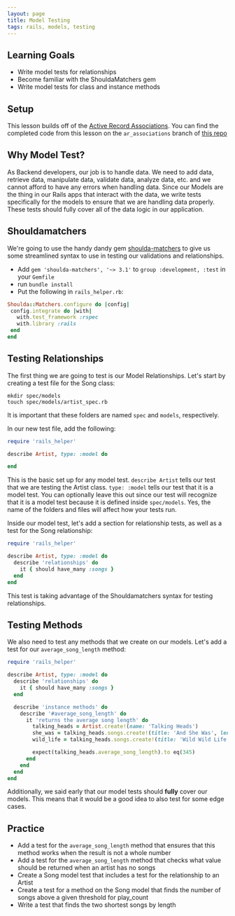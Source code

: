 ```yaml
---
layout: page
title: Model Testing
tags: rails, models, testing
---
```


## Learning Goals

* Write model tests for relationships
* Become familiar with the ShouldaMatchers gem
* Write model tests for class and instance methods

## Setup
This lesson builds off of the [Active Record Associations](https://backend.turing.io/module2/lessons/active_record_associations). You can find the completed code from this lesson on the `ar_associations` branch of [this repo](https://github.com/turingschool-examples/set_list/tree/ar_associations)

## Why Model Test?

As Backend developers, our job is to handle data. We need to add data, retrieve data, manipulate data, validate data, analyze data, etc. and we cannot afford to have any errors when handling data. Since our Models are the thing in our Rails apps that interact with the data, we write tests specifically for the models to ensure that we are handling data properly. These tests should fully cover all of the data logic in our application.

## Shouldamatchers

We're going to use the handy dandy gem [shoulda-matchers](https://github.com/thoughtbot/shoulda-matchers) to give us some streamlined syntax to use in testing our validations and relationships.

- Add `gem 'shoulda-matchers', '~> 3.1'` to `group :development, :test` in your `Gemfile`  
- run `bundle install`
- Put the following in `rails_helper.rb`:

```ruby
Shoulda::Matchers.configure do |config|
 config.integrate do |with|
   with.test_framework :rspec
   with.library :rails
 end
end
```

## Testing Relationships

The first thing we are going to test is our Model Relationships. Let's start by creating a test file for the Song class:

`mkdir spec/models`  
`touch spec/models/artist_spec.rb`

It is important that these folders are named `spec` and `models`, respectively.

In our new test file, add the following:


```ruby
require 'rails_helper'

describe Artist, type: :model do

end
```

This is the basic set up for any model test. `describe Artist` tells our test that we are testing the Artist class. `type: :model` tells our test that it is a model test. You can optionally leave this out since our test will recognize that it is a model test because it is defined inside `spec/models`. Yes, the name of the folders and files will affect how your tests run.

Inside our model test, let's add a section for relationship tests, as well as a test for the Song relationship:

```ruby
require 'rails_helper'

describe Artist, type: :model do
  describe 'relationships' do
    it { should have_many :songs }
  end
end
```

This test is taking advantage of the Shouldamatchers syntax for testing relationships.

## Testing Methods

We also need to test any methods that we create on our models. Let's add a test for our `average_song_length` method:

```ruby
require 'rails_helper'

describe Artist, type: :model do
  describe 'relationships' do
    it { should have_many :songs }
  end

  describe 'instance methods' do
    describe '#average_song_length' do
      it 'returns the average song length' do
        talking_heads = Artist.create!(name: 'Talking Heads')
        she_was = talking_heads.songs.create!(title: 'And She Was', length: 234, play_count: 34)
        wild_life = talking_heads.songs.create!(title: 'Wild Wild Life', length: 456, play_count: 45)

        expect(talking_heads.average_song_length).to eq(345)
      end
    end
  end
end
```

Additionally, we said early that our model tests should **fully** cover our models. This means that it would be a good idea to also test for some edge cases.

## Practice

* Add a test for the `average_song_length` method that ensures that this method works when the result is not a whole number
* Add a test for the `average_song_length` method that checks what value should be returned when an artist has no songs
* Create a Song model test that includes a test for the relationship to an Artist
* Create a test for a method on the Song model that finds the number of songs above a given threshold for play_count
* Write a test that finds the two shortest songs by length
